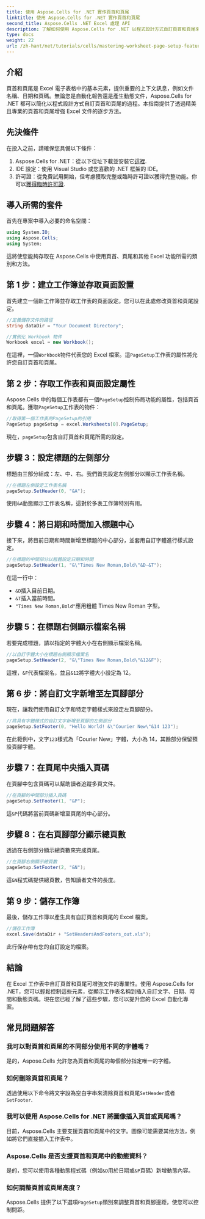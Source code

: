```yaml
---
title: 使用 Aspose.Cells for .NET 實作頁首和頁尾
linktitle: 使用 Aspose.Cells for .NET 實作頁首和頁尾
second_title: Aspose.Cells .NET Excel 處理 API
description: 了解如何使用 Aspose.Cells for .NET 以程式設計方式自訂頁首和頁尾來提升 Excel 文件。這個綜合指南將引導您完成從設定工作簿到動態插入工作表名稱的每個步驟。
type: docs
weight: 22
url: /zh-hant/net/tutorials/cells/mastering-worksheet-page-setup-features/implement-header-footer/
---
```

## 介紹

頁首和頁尾是 Excel 電子表格中的基本元素，提供重要的上下文訊息，例如文件名稱、日期和頁碼。無論您是自動化報告還是產生動態文件，Aspose.Cells for .NET 都可以簡化以程式設計方式自訂頁首和頁尾的過程。本指南提供了透過精美且專業的頁首和頁尾增強 Excel 文件的逐步方法。

## 先決條件

在投入之前，請確保您具備以下條件：

1.  Aspose.Cells for .NET：從以下位址下載並安裝它[這裡](https://releases.aspose.com/cells/net/).
2. IDE 設定：使用 Visual Studio 或您喜歡的 .NET 框架的 IDE。
3. 許可證：從免費試用開始，但考慮獲取完整或臨時許可證以獲得完整功能。你可以[獲得臨時許可證](https://purchase.aspose.com/temporary-license/).

## 導入所需的套件

首先在專案中導入必要的命名空間：

```csharp
using System.IO;
using Aspose.Cells;
using System;
```

這將使您能夠存取在 Aspose.Cells 中使用頁首、頁尾和其他 Excel 功能所需的類別和方法。

## 第 1 步：建立工作簿並存取頁面設置

首先建立一個新工作簿並存取工作表的頁面設定。您可以在此處修改頁首和頁尾設定。

```csharp
//定義儲存文件的路徑
string dataDir = "Your Document Directory";

//實例化 Workbook 物件
Workbook excel = new Workbook();
```

在這裡，一個`Workbook`物件代表您的 Excel 檔案。這`PageSetup`工作表的屬性將允許您自訂頁首和頁尾。

## 第 2 步：存取工作表和頁面設定屬性

Aspose.Cells 中的每個工作表都有一個`PageSetup`控制佈局功能的屬性，包括頁首和頁尾。獲取`PageSetup`工作表的物件：

```csharp
//取得第一個工作表的PageSetup的引用
PageSetup pageSetup = excel.Worksheets[0].PageSetup;
```

現在，`pageSetup`包含自訂頁首和頁尾所需的設定。

## 步驟 3：設定標題的左側部分

標題由三部分組成：左、中、右。我們首先設定左側部分以顯示工作表名稱。

```csharp
//在標題左側設定工作表名稱
pageSetup.SetHeader(0, "&A");
```

使用`&A`動態顯示工作表名稱，這對於多表工作簿特別有用。

## 步驟 4：將日期和時間加入標題中心

接下來，將目前日期和時間新增至標題的中心部分，並套用自訂字體進行樣式設定。

```csharp
//在標題的中間部分以粗體設定日期和時間
pageSetup.SetHeader(1, "&\"Times New Roman,Bold\"&D-&T");
```

在這一行中：
- `&D`插入目前日期。
- `&T`插入當前時間。
- `"Times New Roman,Bold"`應用粗體 Times New Roman 字型。

## 步驟 5：在標題右側顯示檔案名稱

若要完成標題，請以指定的字體大小在右側顯示檔案名稱。

```csharp
//以自訂字體大小在標題右側顯示檔案名
pageSetup.SetHeader(2, "&\"Times New Roman,Bold\"&12&F");
```

這裡，`&F`代表檔案名，並且`&12`將字體大小設定為 12。

## 第 6 步：將自訂文字新增至左頁腳部分

現在，讓我們使用自訂文字和特定字體樣式來設定左頁腳部分。

```csharp
//將具有字體樣式的自訂文字新增至頁腳的左側部分
pageSetup.SetFooter(0, "Hello World! &\"Courier New\"&14 123");
```

在此範例中，文字`123`樣式為「Courier New」字體，大小為 14，其餘部分保留預設頁腳字體。

## 步驟 7：在頁尾中央插入頁碼

在頁腳中包含頁碼可以幫助讀者追蹤多頁文件。

```csharp
//在頁腳的中間部分插入頁碼
pageSetup.SetFooter(1, "&P");
```

這`&P`代碼將當前頁碼新增至頁尾的中心部分。

## 步驟 8：在右頁腳部分顯示總頁數

透過在右側部分顯示總頁數來完成頁尾。

```csharp
//在頁腳右側顯示總頁數
pageSetup.SetFooter(2, "&N");
```

這`&N`程式碼提供總頁數，告知讀者文件的長度。

## 第 9 步：儲存工作簿

最後，儲存工作簿以產生具有自訂頁首和頁尾的 Excel 檔案。

```csharp
//儲存工作簿
excel.Save(dataDir + "SetHeadersAndFooters_out.xls");
```

此行保存帶有您的自訂設定的檔案。

## 結論

在 Excel 工作表中自訂頁首和頁尾可增強文件的專業性。使用 Aspose.Cells for .NET，您可以輕鬆控制這些元素，從顯示工作表名稱到插入自訂文字、日期、時間和動態頁碼。現在您已經了解了這些步驟，您可以提升您的 Excel 自動化專案。

## 常見問題解答

### 我可以對頁首和頁尾的不同部分使用不同的字體嗎？
是的，Aspose.Cells 允許您為頁首和頁尾的每個部分指定唯一的字體。

### 如何刪除頁首和頁尾？
透過使用以下命令將文字設為空白字串來清除頁首和頁尾`SetHeader`或者`SetFooter`.

### 我可以使用 Aspose.Cells for .NET 將圖像插入頁首或頁尾嗎？
目前，Aspose.Cells 主要支援頁首和頁尾中的文字。圖像可能需要其他方法，例如將它們直接插入工作表中。

### Aspose.Cells 是否支援頁首和頁尾中的動態資料？  
是的，您可以使用各種動態程式碼（例如`&D`用於日期或`&P`頁碼）新增動態內容。

### 如何調整頁首或頁尾高度？  
 Aspose.Cells 提供了以下選項`PageSetup`類別來調整頁首和頁腳邊距，使您可以控制間距。